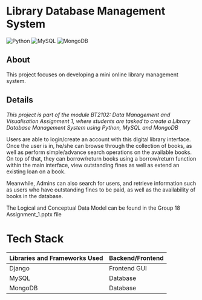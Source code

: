 # Library Database Management System
<img alt="Python" src="https://img.shields.io/badge/python%20-%2314354C.svg?&style=for-the-badge&logo=python&logoColor=white"/> <img alt="MySQL" src="https://img.shields.io/badge/MySQL-00000F?style=for-the-badge&logo=mysql&logoColor=white"/> ![MongoDB](https://img.shields.io/badge/MongoDB-%234ea94b.svg?style=for-the-badge&logo=mongodb&logoColor=white)
## About

This project focuses on developing a mini online library management system.

## Details
_This project is part of the module BT2102: Data Management and Visualisation Assignment 1, where students are tasked to create a Library Database Management System using Python, MySQL and MongoDB_

Users are able to login/create an account with this digital library interface. Once the user is in, he/she can browse through the collection of books, as well as perform simple/advance search operations on the available books. On top of that, they can borrow/return books using a borrow/return function within the main interface, view outstanding fines as well as extend an existing loan on a book.

Meanwhile, Admins can also search for users, and retrieve information such as users who have outstanding fines to be paid, as well as the availability of books in the database.

The Logical and Conceptual Data Model can be found in the Group 18 Assignment_1.pptx file

# Tech Stack
| Libraries and Frameworks Used| Backend/Frontend     |
| ----------- | ---------- |
| Django     | Frontend GUI |
| MySQL   | Database |
| MongoDB | Database |
